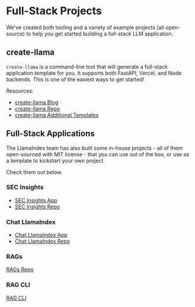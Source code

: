 # Full-Stack Projects

We've created both tooling and a variety of example projects (all open-source) to help you get started building a full-stack LLM application.

## create-llama

`create-llama` is a command-line tool that will generate a full-stack application template for you. It supports both FastAPI, Vercel, and Node backends. This is one of the easiest ways to get started!

Resources:

- [create-llama Blog](https://blog.llamaindex.ai/create-llama-a-command-line-tool-to-generate-llamaindex-apps-8f7683021191)
- [create-llama Repo](https://github.com/run-llama/LlamaIndexTS/tree/main/packages/create-llama)
- [create-llama Additional Templates](https://github.com/jerryjliu/create_llama_projects)

## Full-Stack Applications

The LlamaIndex team has also built some in-house projects - all of them open-sourced with MIT license - that you can use out of the box, or use as a template to kickstart your own project.

Check them out below.

### SEC Insights

- [SEC Insights App](https://secinsights.ai/)
- [SEC Insights Repo](https://github.com/run-llama/sec-insights>)

### Chat LlamaIndex

- [Chat LlamaIndex App](https://chat-llamaindex.vercel.app/)
- [Chat LlamaIndex Repo](https://github.com/run-llama/chat-llamaindex)

### RAGs

[RAGs Repo](https://github.com/run-llama/rags)

### RAG CLI

[RAG CLI](../use_cases/q_and_a/rag_cli.md)
